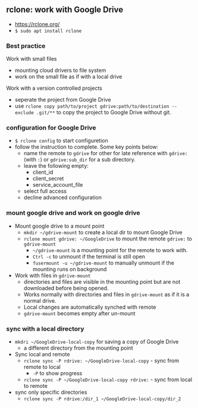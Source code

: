 ## rclone: work with Google Drive
- https://rclone.org/
- `$ sudo apt install rclone`

### Best practice
Work with small files
- mounting cloud drivers to file system
- work on the small file as if with a local drive

Work with a version controlled projects
- seperate the project from Google Drive
- use `rclone copy path/to/project gdrive:path/to/destination --exclude .git/**` to copy the project to Google Drive without git. 

### configuration for Google Drive 
- `$ rclone config` to start configuretion
- follow the instruction to complete. Some key points below:
    - name the remote to `gdrive` for other for late reference with `gdrive:` (with `:`) or `gdrive:sub_dir` for a sub directory.
    - leave the following empty:
        - client_id
        - client_secret
        - service_account_file
    - select full access
    - decline advanced configuration

### mount google drive and work on google drive
- Mount google drive to a mount point
    - `mkdir ~/gdrive-mount` to create a local dir to mount Google Drive
    - `rclone mount gdrive: ~/GoogleDrive` to mount the remote `gdrive:` to `gdrive-mount`
        - `~/gdrive-mount` is a mounting point for the remote to work with.
        - `Ctrl -c` to unmount if the terminal is still open
        - `fusermount -u ~/gdrive-mount` to manually unmount if the mounting runs on background 
- Work with files in `gdrive-mount`
    - directories and files are visible in the mounting point but are not downloaded before being opened.
    - Works normally with directories and files in `gdrive-mount` as if it is a normal drive.
    - Local changes are automatically synched with remote
    - `gdrive-mount` becomes empty after un-mount

### sync with a local directory
- `mkdri ~/GoogleDrive-local-copy` for saving a copy of Google Drive 
    - a different directory from the mounting point
- Sync local and remote
    - `rclone sync -P rdrive: ~/GoogleDrive-local-copy` - sync from remote to local
        - `-P` to show progress
    - `rclone sync -P ~/GoogleDrive-local-copy rdrive:` - sync from local to remote
- sync only specific directories
    - `rclone sync -P rdrive:/dir_1 ~/GoogleDrive-local-copy/dir_2`
